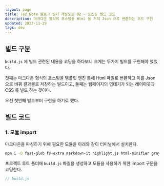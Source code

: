 ```yaml
---
layout: page
title: Tez'Note 블로그 빌더 개발노트 02 - 포스팅 빌드 코드
description: 마크다운 형식의 포스팅을 Html 을 거쳐 Json 으로 변환하는 코드 구현
updated: 2023-11-29
tags: dev
---
```


## 빌드 구분

`build.js` 에 빌드 관련된 내용을 코딩을 하다보니 크게는 두가지 빌드를 구현해야 했었다.

첫째는 마크다운 형식의 포스팅을 템플릿 엔진 통해 Html 파일로 변환하고 이를 Json 으로 바꿔 결과물로 저장하는 빌드이고, 둘째는 웹페이지의 껍데기가 되는 레이아웃과 CSS 를 빌드 하는 것이다.

우선 첫번째 빌드부터 구현을 하기로 했다.

## 빌드 코드

### 1. 모듈 import

마크다운을 파싱하기 위해 필요한 모듈을 아래와 같이 터미널에서 설치한다.

```bash
npm i -D fast-glob fs-extra markdown-it highlight.js html-minifier gray-matter liquidjs
```

프로젝트 루트 폴더에 `build.js` 파일을 생성하고 모듈을 사용하기 위한 import 구문을 코딩한다.

```js
// build.js


```